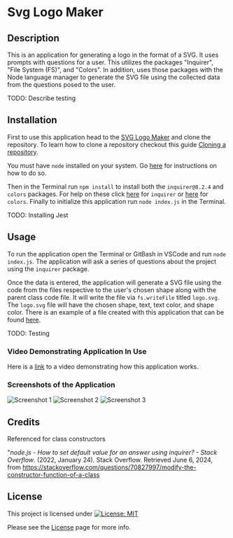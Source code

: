 # Svg Logo Maker

## Description

This is an application for generating a logo in the format of a SVG. It uses prompts with questions for a user. This utilizes the packages "Inquirer", "File System (FS)", and "Colors". In addition, uses those packages with the Node language manager to generate the SVG file using the collected data from the questions posed to the user.

TODO: Describe testing
  
## Installation

First to use this application head to the [SVG Logo Maker](https://github.com/EXCervantes/svg-logo-maker) and clone the repository. To learn how to clone a repository checkout this guide [Cloning a repository](https://docs.github.com/en/repositories/creating-and-managing-repositories/cloning-a-repository).

You must have `node` installed on your system. Go [here](https://nodejs.org/en/learn/getting-started/how-to-install-nodejs) for instructions on how to do so.

Then in the Terminal run `npm install` to install both the `inquirer@8.2.4` and `colors` packages. For help on these click [here](https://www.npmjs.com/package/inquirer/v/8.2.4) for `inquirer` or [here](https://www.npmjs.com/package/colors) for `colors`. Finally to initialize this application run `node index.js` in the Terminal.

TODO: Installing Jest
  
## Usage
  
To run the application open the Terminal or GitBash in VSCode and run `node index.js`. The application will ask a series of questions about the project using the `inquirer` package.

Once the data is entered, the application will generate a SVG file using the code from the files respective to the user's chosen shape along with the parent class code file. It will write the file via `fs.writeFile` titled `logo.svg`. The `logo.svg` file will have the chosen shape, text, text color, and shape color. There is an example of a file created with this application that can be found [here](/logo.svg).

TODO: Testing

### Video Demonstrating Application In Use

Here is a [link](TODO) to a video demonstrating how this application works.

### Screenshots of the Application

![Screenshot 1](assets/images/SVGLogoMakerscreenshot1.jpg)
![Screenshot 2](assets/images/SVGLogoMakerscreenshot2.jpg)
![Screenshot 3](assets/images/SVGLogoMakerscreenshot3.jpg)

## Credits

Referenced for class constructors

"_node.js - How to set default value for an answer using inquirer? - Stack Overflow_. (2022, January 24). Stack Overflow. Retrieved June 6, 2024, from https://stackoverflow.com/questions/70827997/modify-the-constructor-function-of-a-class
  
## License

This project is licensed under [![License: MIT](https://img.shields.io/badge/License-MIT-yellow.svg)](https://opensource.org/licenses/MIT)

Please see the [License](https://opensource.org/licenses/MIT) page for more info.
